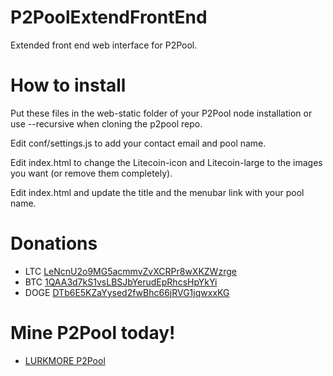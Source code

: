 P2PoolExtendFrontEnd
====================
Extended front end web interface for P2Pool.

How to install
====================
Put these files in the web-static folder of your P2Pool node installation or use --recursive when cloning the p2pool repo.

Edit conf/settings.js to add your contact email and pool name.

Edit index.html to change the Litecoin-icon and Litecoin-large to the images you want (or remove them completely).

Edit index.html and update the title and the menubar link with your pool name.

Donations
====================
* LTC <a href="litecoin:LeNcnU2o9MG5acmmvZvXCRPr8wXKZWzrge">LeNcnU2o9MG5acmmvZvXCRPr8wXKZWzrge</a>
* BTC <a href="bitcoin:1QAA3d7kS1vsLBSJbYerudEpRhcsHpYkYi">1QAA3d7kS1vsLBSJbYerudEpRhcsHpYkYi</a>
* DOGE <a href="dogecoin:DTb6E5KZaYysed2fwBhc66jRVG1jqwxxKG">DTb6E5KZaYysed2fwBhc66jRVG1jqwxxKG</a>

Mine P2Pool today!
====================
* [LURKMORE P2Pool](http://p2pool.lurkmore.com/)
